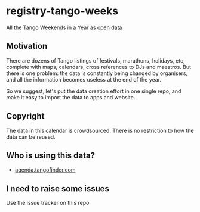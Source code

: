 # registry-tango-weeks
All the Tango Weekends in a Year as open data

## Motivation

There are dozens of Tango listings of festivals, marathons, holidays, etc, complete with maps, calendars, cross references to DJs and maestros.  But there is one problem: the data is constantly being changed by organisers, and all the information becomes useless at the end of the year.

So we suggest, let's put the data creation effort in one single repo, and make it easy to import the data to apps and website.

## Copyright

The data in this calendar is crowdsourced.  There is no restriction to how the data can be reused.

## Who is using this data?

- [agenda.tangofinder.com](https://agenda.tangofinder.com)

## I need to raise some issues

Use the issue tracker on this repo

